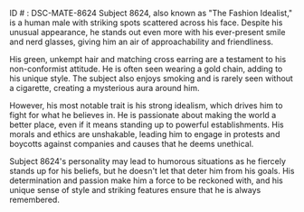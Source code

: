 ID # : DSC-MATE-8624
Subject 8624, also known as "The Fashion Idealist," is a human male with striking spots scattered across his face. Despite his unusual appearance, he stands out even more with his ever-present smile and nerd glasses, giving him an air of approachability and friendliness. 

His green, unkempt hair and matching cross earring are a testament to his non-conformist attitude. He is often seen wearing a gold chain, adding to his unique style. The subject also enjoys smoking and is rarely seen without a cigarette, creating a mysterious aura around him. 

However, his most notable trait is his strong idealism, which drives him to fight for what he believes in. He is passionate about making the world a better place, even if it means standing up to powerful establishments. His morals and ethics are unshakable, leading him to engage in protests and boycotts against companies and causes that he deems unethical. 

Subject 8624's personality may lead to humorous situations as he fiercely stands up for his beliefs, but he doesn't let that deter him from his goals. His determination and passion make him a force to be reckoned with, and his unique sense of style and striking features ensure that he is always remembered.